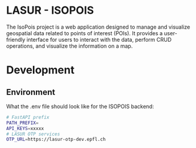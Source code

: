 # LASUR - ISOPOIS

The IsoPois project is a web application designed to manage and visualize geospatial data related to points of interest (POIs). It provides a user-friendly interface for users to interact with the data, perform CRUD operations, and visualize the information on a map.

# Development

## Environment 

What the .env file should look like for the ISOPOIS backend:

```sh
# FastAPI prefix
PATH_PREFIX=
API_KEYS=xxxxx
# LASUR OTP services
OTP_URL=https://lasur-otp-dev.epfl.ch
```
